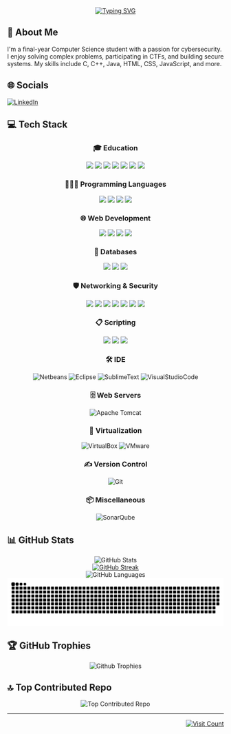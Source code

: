 <div align="center">
  <a href="https://git.io/typing-svg">
    <img src="https://readme-typing-svg.demolab.com?font=Bungee+Spice&pause=800&center=true&vCenter=true&width=500&height=70&lines=+Hi+there%F0%9F%91%8B;I'm+Victor+Kravchuk+Vorkevych+" alt="Typing SVG">
  </a>
</div>

## 💫 About Me
I'm a final-year Computer Science student with a passion for cybersecurity. I enjoy solving complex problems, participating in CTFs, and building secure systems. My skills include C, C++, Java, HTML, CSS, JavaScript, and more.

## 🌐 Socials
[![LinkedIn](https://img.shields.io/badge/LinkedIn-%230077B5.svg?logo=linkedin&logoColor=white)](https://linkedin.com/in/victorkvorkevych) 

## 💻 Tech Stack
<div align="center">
  <h3>🎓 Education</h3>
  <img src="https://img.shields.io/badge/Codewars-B1361E?style=for-the-badge&logo=codewars&logoColor=grey" />
  <img src="https://img.shields.io/badge/-Hackerrank-2EC866?style=for-the-badge&logo=HackerRank&logoColor=white" />
  <img src="https://img.shields.io/badge/-HackTheBox-%239FEF00?style=for-the-badge&logo=hackthebox&logoColor=white" />
  <img src="https://img.shields.io/badge/-TryHackMe-%23212C42?style=for-the-badge&logo=tryhackme&logoColor=white" />
  <img src="https://img.shields.io/badge/-HackerOne-%23494649?style=for-the-badge&logo=hackerone&logoColor=white" />
  <img src="https://img.shields.io/badge/build-%20-gray?style=for-the-badge&logo=pandora&label=PicoCTF" />
  <img src="https://img.shields.io/badge/-LeetCode-FFA116?style=for-the-badge&logo=LeetCode&logoColor=black" />
</div>

<div align="center">
  <h3>👨🏻‍💻 Programming Languages</h3>
  <img src="https://img.shields.io/badge/c++-%2300599C.svg?style=for-the-badge&logo=c%2B%2B&logoColor=white" />
  <img src="https://img.shields.io/badge/c-%2300599C.svg?style=for-the-badge&logo=c&logoColor=white" />
  <img src="https://img.shields.io/badge/java-%23ED8B00.svg?style=for-the-badge&logo=openjdk&logoColor=white" />
  <img src="https://img.shields.io/badge/python-3670A0?style=for-the-badge&logo=python&logoColor=ffdd54" />
</div>

<div align="center">
  <h3>🌐 Web Development</h3>
  <img src="https://img.shields.io/badge/html5-%23E34F26.svg?style=for-the-badge&logo=html5&logoColor=white" />
  <img src="https://img.shields.io/badge/css3-%231572B6.svg?style=for-the-badge&logo=css3&logoColor=white" />
  <img src="https://img.shields.io/badge/javascript-%23323330.svg?style=for-the-badge&logo=javascript&logoColor=%23F7DF1E" />
  <img src="https://img.shields.io/badge/bootstrap-%238511FA.svg?style=for-the-badge&logo=bootstrap&logoColor=white" />
</div>

<div align="center">
  <h3>💾 Databases</h3>
  <img src="https://img.shields.io/badge/mysql-4479A1.svg?style=for-the-badge&logo=mysql&logoColor=white" />
  <img src="https://img.shields.io/badge/MariaDB-003545?style=for-the-badge&logo=mariadb&logoColor=white" />
  <img src="https://img.shields.io/badge/Oracle-F80000?style=for-the-badge&logo=oracle&logoColor=white" />
</div>

<div align="center">
  <h3>🛡️ Networking & Security</h3>
  <img src="https://img.shields.io/badge/cisco-%23049fd9.svg?style=for-the-badge&logo=cisco&logoColor=black" />
  <img src="https://img.shields.io/badge/splunk-%23000000.svg?style=for-the-badge&logo=splunk&logoColor=white" />
  <img src="https://img.shields.io/badge/-ElasticSearch-005571?style=for-the-badge&logo=elasticsearch" />
  <img src="https://img.shields.io/badge/-Kali%20Linux-%23557C94?style=for-the-badge&logo=kalilinux&logoColor=white" />
  <img src="https://img.shields.io/badge/-Wireshark-%231679A7?style=for-the-badge&logo=wireshark&logoColor=white" />
  <img src="https://img.shields.io/badge/azure-%230072C6.svg?style=for-the-badge&logo=microsoftazure&logoColor=white" />
  <img src="https://img.shields.io/badge/burpsuite-FF6633?style=for-the-badge&logo=burpsuite&logoColor=white" />
</div>

<div align="center">
  <h3>📋 Scripting</h3>
  <img src="https://img.shields.io/badge/shell_script-%23121011.svg?style=for-the-badge&logo=gnu-bash&logoColor=white" />
  <img src="https://img.shields.io/badge/PowerShell-%235391FE.svg?style=for-the-badge&logo=powershell&logoColor=white" />
  <img src="https://img.shields.io/badge/Windows%20Terminal-%234D4D4D.svg?style=for-the-badge&logo=windows-terminal&logoColor=white" />
</div>

<div align="center">
  <h3>🛠️ IDE</h3>
  <img src="https://img.shields.io/badge/apache%20netbeans-1B6AC6?style=for-the-badge&logo=apache%20netbeans%20IDE&logoColor=white" alt="Netbeans">
  <img src="https://img.shields.io/badge/Eclipse-2C2255?style=for-the-badge&logo=eclipse&logoColor=white" alt="Eclipse">
  <img src="https://img.shields.io/badge/sublime_text-%23575757.svg?&style=for-the-badge&logo=sublime-text&logoColor=important" alt="SublimeText">
  <img src="https://img.shields.io/badge/Visual_Studio_Code-0078D4?style=for-the-badge&logo=visual%20studio%20code&logoColor=white" alt="VisualStudioCode">
</div>

<div align="center">
  <h3>🗄️ Web Servers</h3>
  <img src="https://img.shields.io/badge/apache%20tomcat-%23F8DC75.svg?style=for-the-badge&logo=apache-tomcat&logoColor=black" alt="Apache Tomcat">
</div>

<div align="center">
  <h3>📲 Virtualization</h3>
  <img src="https://img.shields.io/badge/VirtualBox-21416b?style=for-the-badge&logo=VirtualBox&logoColor=white" alt="VirtualBox">
  <img src="https://img.shields.io/badge/VMware-231f20?style=for-the-badge&logo=VMware&logoColor=white" alt="VMware">
</div>

<div align="center">
  <h3>✍️ Version Control</h3>
  <img src="https://img.shields.io/badge/git-%23F05033.svg?style=for-the-badge&logo=git&logoColor=white" alt="Git">
</div>

<div align="center">
  <h3>📦 Miscellaneous</h3>
  <img src="https://img.shields.io/badge/SonarQube-black?style=for-the-badge&logo=sonarqube&logoColor=4E9BCD" alt="SonarQube">
</div>

<h2>📊 GitHub Stats</h2>
<div align="center">
  <img src="https://github-readme-stats.vercel.app/api?username=vectorete&show_icons=true&theme=vision-friendly-dark&hide_border=false&bg_color=00000000" alt="GitHub Stats"><br/>
  <a href="https://git.io/streak-stats">
    <img src="https://streak-stats.demolab.com?user=vectorete&theme=rising-sun&hide_border=false&mode=weekly" alt="GitHub Streak">
  </a><br/>
  <img src="https://github-readme-stats.vercel.app/api/top-langs/?username=vectorete&theme=vision-friendly-dark&show_icons=true&hide_border=false&layout=compact&bg_color=00000000" alt="GitHub Languages"><br/>
  <picture>
    <source media="(prefers-color-scheme: dark)" srcset="https://raw.githubusercontent.com/vectorete/vectorete/output/github-contribution-grid-snake-dark.svg">
    <source media="(prefers-color-scheme: light)" srcset="https://raw.githubusercontent.com/vectorete/vectorete/output/github-contribution-grid-snake.svg">
    <img src="https://raw.githubusercontent.com/vectorete/vectorete/output/github-contribution-grid-snake.svg" alt="GitHub Snake">
  </picture>
</div>

<h2>🏆 GitHub Trophies</h2>
<div align="center">
  <img src="https://github-profile-trophy.vercel.app/?username=vectorete&theme=monokai&no-frame=false&no-bg=true&margin-w=4" alt="Github Trophies">
</div>

<h2>🔝 Top Contributed Repo</h2>
<div align="center">
  <img src="https://github-contributor-stats.vercel.app/api?username=vectorete&limit=5&theme=vision-friendly-dark&combine_all_yearly_contributions=true" alt="Top Contributed Repo">
</div>

---
<div align="right">
  <a href="https://visitcount.itsvg.in">
    <img src="https://visitcount.itsvg.in/api?id=vectorete&icon=1&color=11" alt="Visit Count">
  </a>
</div>
